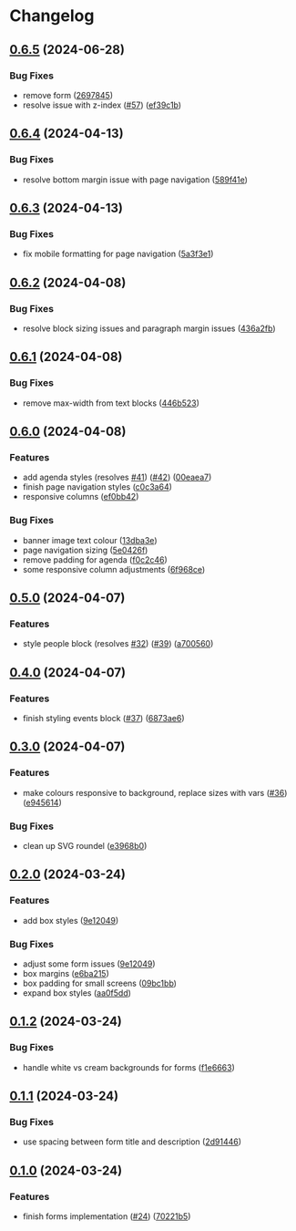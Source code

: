 # Changelog

## [0.6.5](https://github.com/commonhorizoncommun/design-system/compare/v0.6.4...v0.6.5) (2024-06-28)


### Bug Fixes

* remove form ([2697845](https://github.com/commonhorizoncommun/design-system/commit/26978455d05d284ce4af7eb652988852a0480070))
* resolve issue with z-index ([#57](https://github.com/commonhorizoncommun/design-system/issues/57)) ([ef39c1b](https://github.com/commonhorizoncommun/design-system/commit/ef39c1b95ef8a0f90ccdbd4221953ad6ce918786))

## [0.6.4](https://github.com/commonhorizoncommun/design-system/compare/v0.6.3...v0.6.4) (2024-04-13)


### Bug Fixes

* resolve bottom margin issue with page navigation ([589f41e](https://github.com/commonhorizoncommun/design-system/commit/589f41ea0b936fa8dc5d8c414028f9c9b3660530))

## [0.6.3](https://github.com/commonhorizoncommun/design-system/compare/v0.6.2...v0.6.3) (2024-04-13)


### Bug Fixes

* fix mobile formatting for page navigation ([5a3f3e1](https://github.com/commonhorizoncommun/design-system/commit/5a3f3e18a5c62cb4a93cde3dcc5c76ece7f8cd20))

## [0.6.2](https://github.com/commonhorizoncommun/design-system/compare/v0.6.1...v0.6.2) (2024-04-08)


### Bug Fixes

* resolve block sizing issues and paragraph margin issues ([436a2fb](https://github.com/commonhorizoncommun/design-system/commit/436a2fb6af110c5332f02f16894a257542a30f35))

## [0.6.1](https://github.com/commonhorizoncommun/design-system/compare/v0.6.0...v0.6.1) (2024-04-08)


### Bug Fixes

* remove max-width from text blocks ([446b523](https://github.com/commonhorizoncommun/design-system/commit/446b5238060aaaf7b6183f1f733d0c26a14df0d1))

## [0.6.0](https://github.com/commonhorizoncommun/design-system/compare/v0.5.0...v0.6.0) (2024-04-08)


### Features

* add agenda styles (resolves [#41](https://github.com/commonhorizoncommun/design-system/issues/41)) ([#42](https://github.com/commonhorizoncommun/design-system/issues/42)) ([00eaea7](https://github.com/commonhorizoncommun/design-system/commit/00eaea7a0ad022a9ed73e34371ecdf0f7626c19b))
* finish page navigation styles ([c0c3a64](https://github.com/commonhorizoncommun/design-system/commit/c0c3a6412762167ca0fdfefca74c3aeed7277d62))
* responsive columns ([ef0bb42](https://github.com/commonhorizoncommun/design-system/commit/ef0bb4263077ebf6d64978f3d8269304f79807c7))


### Bug Fixes

* banner image text colour ([13dba3e](https://github.com/commonhorizoncommun/design-system/commit/13dba3ef5acf0782f1f37e6a6e43b7a11ad6968f))
* page navigation sizing ([5e0426f](https://github.com/commonhorizoncommun/design-system/commit/5e0426f4eb6d66199f0895918ae2835ae715caef))
* remove padding for agenda ([f0c2c46](https://github.com/commonhorizoncommun/design-system/commit/f0c2c4622ce02101ad26ac66f388d797377e9bac))
* some responsive column adjustments ([6f968ce](https://github.com/commonhorizoncommun/design-system/commit/6f968ce6688a45a3e829e8ee450c9694a9e2ae36))

## [0.5.0](https://github.com/commonhorizoncommun/design-system/compare/v0.4.0...v0.5.0) (2024-04-07)


### Features

* style people block (resolves [#32](https://github.com/commonhorizoncommun/design-system/issues/32)) ([#39](https://github.com/commonhorizoncommun/design-system/issues/39)) ([a700560](https://github.com/commonhorizoncommun/design-system/commit/a700560be4c883669af1ea5f497b3f394f5a634e))

## [0.4.0](https://github.com/commonhorizoncommun/design-system/compare/v0.3.0...v0.4.0) (2024-04-07)


### Features

* finish styling events block ([#37](https://github.com/commonhorizoncommun/design-system/issues/37)) ([6873ae6](https://github.com/commonhorizoncommun/design-system/commit/6873ae62b56b31ae34203fc834c6e9e03fc74b2e))

## [0.3.0](https://github.com/commonhorizoncommun/design-system/compare/v0.2.0...v0.3.0) (2024-04-07)


### Features

* make colours responsive to background, replace sizes with vars ([#36](https://github.com/commonhorizoncommun/design-system/issues/36)) ([e945614](https://github.com/commonhorizoncommun/design-system/commit/e945614c98ed329ad602910a5a79cddac6cb6083))


### Bug Fixes

* clean up SVG roundel ([e3968b0](https://github.com/commonhorizoncommun/design-system/commit/e3968b0437b44158774b499a06bdd0f2fad90671))

## [0.2.0](https://github.com/commonhorizoncommun/design-system/compare/v0.1.2...v0.2.0) (2024-03-24)


### Features

* add box styles ([9e12049](https://github.com/commonhorizoncommun/design-system/commit/9e1204991dc53552b738c8a7fefe4afd8467bea5))


### Bug Fixes

* adjust some form issues ([9e12049](https://github.com/commonhorizoncommun/design-system/commit/9e1204991dc53552b738c8a7fefe4afd8467bea5))
* box margins ([e6ba215](https://github.com/commonhorizoncommun/design-system/commit/e6ba2153068474698508314f0e61321545854383))
* box padding for small screens ([09bc1bb](https://github.com/commonhorizoncommun/design-system/commit/09bc1bb1ef88f43385eaf25f65fc14d802123cab))
* expand box styles ([aa0f5dd](https://github.com/commonhorizoncommun/design-system/commit/aa0f5ddbc423a8ddce6eb15614235ee38717ad08))

## [0.1.2](https://github.com/commonhorizoncommun/design-system/compare/v0.1.1...v0.1.2) (2024-03-24)


### Bug Fixes

* handle white vs cream backgrounds for forms ([f1e6663](https://github.com/commonhorizoncommun/design-system/commit/f1e6663e72502b49b5bfde7ee69bc40b48941fd5))

## [0.1.1](https://github.com/commonhorizoncommun/design-system/compare/v0.1.0...v0.1.1) (2024-03-24)


### Bug Fixes

* use spacing between form title and description ([2d91446](https://github.com/commonhorizoncommun/design-system/commit/2d91446ecb7d12215ccea5749d1586360641e29b))

## [0.1.0](https://github.com/commonhorizoncommun/design-system/compare/0.0.2...v0.1.0) (2024-03-24)


### Features

* finish forms implementation ([#24](https://github.com/commonhorizoncommun/design-system/issues/24)) ([70221b5](https://github.com/commonhorizoncommun/design-system/commit/70221b5f7ce32adb8eafa6154429072869fa21e1))
